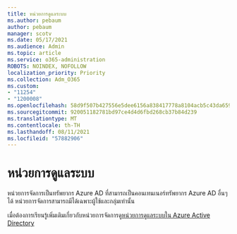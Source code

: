 ```yaml
---
title: หน่วยการดูแลระบบ
ms.author: pebaum
author: pebaum
manager: scotv
ms.date: 05/17/2021
ms.audience: Admin
ms.topic: article
ms.service: o365-administration
ROBOTS: NOINDEX, NOFOLLOW
localization_priority: Priority
ms.collection: Adm_O365
ms.custom:
- "11254"
- "1200008"
ms.openlocfilehash: 58d9f507b427556e5dee6156a838417778a8104acb5c43da659749fb738bd6eb
ms.sourcegitcommit: 920051182781bd97ce4d4d6fbd268cb37b84d239
ms.translationtype: MT
ms.contentlocale: th-TH
ms.lasthandoff: 08/11/2021
ms.locfileid: "57882906"
---
```

# <a name="administrative-units"></a>หน่วยการดูแลระบบ

หน่วยการจัดการเป็นทรัพยากร Azure AD ที่สามารถเป็นคอนเทนเนอร์ทรัพยากร Azure AD อื่นๆ ได้ หน่วยการจัดการสามารถมีได้เฉพาะผู้ใช้และกลุ่มเท่านั้น

เมื่อต้องการเรียนรู้เพิ่มเติมเกี่ยวกับหน่วยการจัดการดู[หน่วยการดูแลระบบใน Azure Active Directory](https://docs.microsoft.com/azure/active-directory/roles/administrative-units)